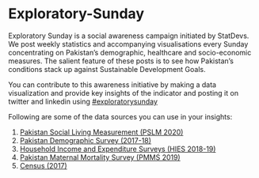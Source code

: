 # Exploratory-Sunday

Exploratory Sunday is a social awareness campaign initiated by StatDevs. We post weekly statistics and accompanying visualisations every Sunday concentrating on Pakistan’s demographic, healthcare and socio-economic measures. The salient feature of these posts is to see how Pakistan’s conditions stack up against Sustainable Development Goals. 

You can contribute to this awareness initiative by making a data visualization and provide key insights of the indicator and posting it on twitter and linkedin using [#exploratorysunday](https://twitter.com/search?q=exploratorysunday&src=typed_query&f=top)

Following are some of the data sources you can use in your insights:
1. [Pakistan Social Living Measurement (PSLM 2020)](https://www.pbs.gov.pk/content/pakistan-social-and-living-standards-measurement) 
2. [Pakistan Demographic Survey (2017-18)](https://microdata.worldbank.org/index.php/catalog/3411) 
3. [Household Income and Expenditure Surveys (HIES 2018-19)](https://www.pbs.gov.pk/publication/household-integrated-economic-survey-hies-2018-19)
4. [Pakistan Maternal Mortality Survey (PMMS 2019)](https://microdata.worldbank.org/index.php/catalog/3824)
5. [Census (2017)](https://www.pbs.gov.pk/content/final-results-census-2017)
